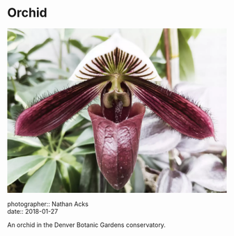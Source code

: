 # Orchid

![A white and deep purple, pitcher-shaped orchid flower](assets/2018-01-27-orchid.webp)

photographer:: Nathan Acks  
date:: 2018-01-27

An orchid in the Denver Botanic Gardens conservatory.
